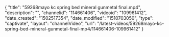 {
    "title": "59268mayo kc spring bed mineral gunmetal final.mp4",
    "description": "",
    "channelid": "114661406",
    "videoid": "109961412",
    "date_created": "1502517354",
    "date_modified": "1510703050",
    "type": "captivate",
    "layout": "channelVideo",
    "url": "\/latest-videos\/59268mayo-kc-spring-bed-mineral-gunmetal-final-mp4\/114661406-109961412"
}